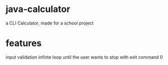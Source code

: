 # java-calculator
a CLI Calculator, made for a school project
# features 
input validation
infinte loop until the user wants to stop with exit command 0
